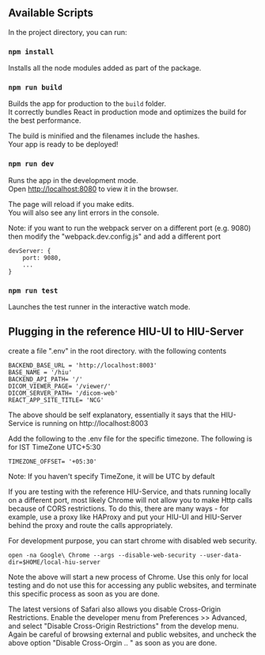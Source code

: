 ## Available Scripts

In the project directory, you can run:

### `npm install`

Installs all the node modules added as part of the package.

### `npm run build`

Builds the app for production to the `build` folder.<br />
It correctly bundles React in production mode and optimizes the build for the best performance.

The build is minified and the filenames include the hashes.<br />
Your app is ready to be deployed!

### `npm run dev`

Runs the app in the development mode.<br />
Open [http://localhost:8080](http://localhost:8080) to view it in the browser.

The page will reload if you make edits.<br />
You will also see any lint errors in the console.


Note: if you want to run the webpack server on a different port (e.g. 9080) then modify the "webpack.dev.config.js" and add a different port
```
devServer: {
    port: 9080,
    ...
}
```

### `npm run test`

Launches the test runner in the interactive watch mode.


## Plugging in the reference HIU-UI to HIU-Server

create a file ".env" in the root directory. with the following contents

```
BACKEND_BASE_URL = 'http://localhost:8003'
BASE_NAME = '/hiu'
BACKEND_API_PATH= '/'
DICOM_VIEWER_PAGE= '/viewer/'
DICOM_SERVER_PATH= '/dicom-web'
REACT_APP_SITE_TITLE= 'NCG'
```
The above should be self explanatory, essentially it says that the HIU-Service is running on http://localhost:8003

Add the following to the .env file for the specific timezone. The following is for IST TimeZone UTC+5:30

```aidl
TIMEZONE_OFFSET= '+05:30'
```

Note: If you haven't specify TimeZone, it will be UTC by default

If you are testing with the reference HIU-Service, and thats running locally on a different port, most likely Chrome will not allow you to make Http calls because of CORS restrictions. To do this, there are many ways - for example, use a proxy like HAProxy and put your HIU-UI and HIU-Server behind the proxy and route the calls appropriately. 

For development purpose, you can start chrome with disabled web security. 

```
open -na Google\ Chrome --args --disable-web-security --user-data-dir=$HOME/local-hiu-server
```
Note the above will start a new process of Chrome. Use this only for local testing and do not use this for accessing any public websites, and terminate this specific process as soon as you are done. 


The latest versions of Safari also allows you disable Cross-Origin Restrictions. Enable the developer menu from Preferences >> Advanced, and select "Disable Cross-Origin Restrictions" from the develop menu. Again be careful of browsing external and public websites, and uncheck the above option "Disable Cross-Orgin .. " as soon as you are done. 